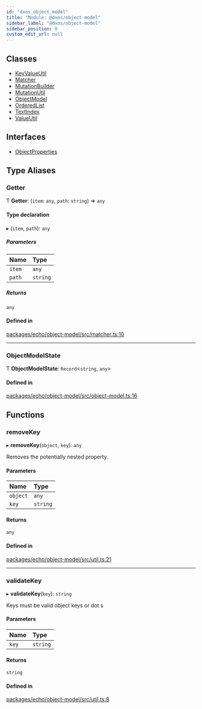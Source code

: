 ```yaml
---
id: "dxos_object_model"
title: "Module: @dxos/object-model"
sidebar_label: "@dxos/object-model"
sidebar_position: 0
custom_edit_url: null
---
```


## Classes

- [KeyValueUtil](../classes/dxos_object_model.KeyValueUtil.md)
- [Matcher](../classes/dxos_object_model.Matcher.md)
- [MutationBuilder](../classes/dxos_object_model.MutationBuilder.md)
- [MutationUtil](../classes/dxos_object_model.MutationUtil.md)
- [ObjectModel](../classes/dxos_object_model.ObjectModel.md)
- [OrderedList](../classes/dxos_object_model.OrderedList.md)
- [TextIndex](../classes/dxos_object_model.TextIndex.md)
- [ValueUtil](../classes/dxos_object_model.ValueUtil.md)

## Interfaces

- [ObjectProperties](../interfaces/dxos_object_model.ObjectProperties.md)

## Type Aliases

### Getter

Ƭ **Getter**: (`item`: `any`, `path`: `string`) => `any`

#### Type declaration

▸ (`item`, `path`): `any`

##### Parameters

| Name | Type |
| :------ | :------ |
| `item` | `any` |
| `path` | `string` |

##### Returns

`any`

#### Defined in

[packages/echo/object-model/src/matcher.ts:10](https://github.com/dxos/protocols/blob/c793f0fed/packages/echo/object-model/src/matcher.ts#L10)

___

### ObjectModelState

Ƭ **ObjectModelState**: `Record`<`string`, `any`\>

#### Defined in

[packages/echo/object-model/src/object-model.ts:16](https://github.com/dxos/protocols/blob/c793f0fed/packages/echo/object-model/src/object-model.ts#L16)

## Functions

### removeKey

▸ **removeKey**(`object`, `key`): `any`

Removes the potentially nested property.

#### Parameters

| Name | Type |
| :------ | :------ |
| `object` | `any` |
| `key` | `string` |

#### Returns

`any`

#### Defined in

[packages/echo/object-model/src/util.ts:21](https://github.com/dxos/protocols/blob/c793f0fed/packages/echo/object-model/src/util.ts#L21)

___

### validateKey

▸ **validateKey**(`key`): `string`

Keys must be valid object keys or dot s

#### Parameters

| Name | Type |
| :------ | :------ |
| `key` | `string` |

#### Returns

`string`

#### Defined in

[packages/echo/object-model/src/util.ts:8](https://github.com/dxos/protocols/blob/c793f0fed/packages/echo/object-model/src/util.ts#L8)
